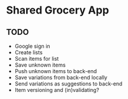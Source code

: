 # Shared Grocery App

## TODO

- Google sign in
- Create lists
- Scan items for list
- Save unknown items
- Push unknown items to back-end
- Save variations from back-end locally
- Send variations as suggestions to back-end
- Item versioning and (in)validating?